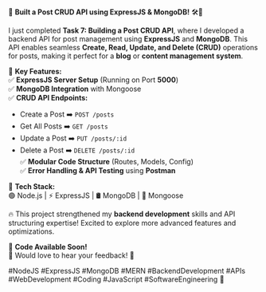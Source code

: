 🚀 **Built a Post CRUD API using ExpressJS & MongoDB!** 🛠️📡  

I just completed **Task 7: Building a Post CRUD API**, where I developed a backend API for post management using **ExpressJS** and **MongoDB**. This API enables seamless **Create, Read, Update, and Delete (CRUD)** operations for posts, making it perfect for a **blog** or **content management system**.  

🔹 **Key Features:**  
✅ **ExpressJS Server Setup** (Running on Port **5000**)  
✅ **MongoDB Integration** with Mongoose  
✅ **CRUD API Endpoints:**  
   - Create a Post ➡️ `POST /posts`  
   - Get All Posts ➡️ `GET /posts`  
   - Update a Post ➡️ `PUT /posts/:id`  
   - Delete a Post ➡️ `DELETE /posts/:id`  
✅ **Modular Code Structure** (Routes, Models, Config)  
✅ **Error Handling & API Testing** using **Postman**  

🔧 **Tech Stack:**  
🟢 Node.js | ⚡ ExpressJS | 🛢️ MongoDB | 🎯 Mongoose  

🔥 This project strengthened my **backend development** skills and API structuring expertise! Excited to explore more advanced features and optimizations.  

📌 **Code Available Soon!**  
💬 Would love to hear your feedback! 🚀  

#NodeJS #ExpressJS #MongoDB #MERN #BackendDevelopment #APIs #WebDevelopment #Coding #JavaScript #SoftwareEngineering 🚀
